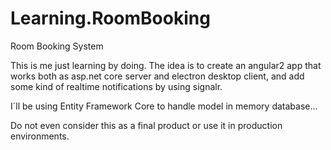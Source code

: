 # Learning.RoomBooking
Room Booking System

This is me just learning by doing.
The idea is to create an angular2 app that works both as asp.net core server and electron desktop client, and add some kind of realtime notifications by using signalr.

I´ll be using Entity Framework Core to handle model in memory database...

Do not even consider this as a final product or use it in production environments.
